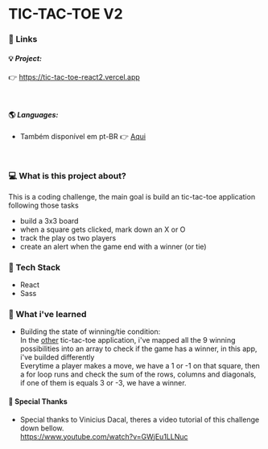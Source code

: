 # TIC-TAC-TOE V2



### 🔗 Links
#### 💡 _Project:_
👉 <a href="https://tic-tac-toe-react2.vercel.app" target="_blank">https://tic-tac-toe-react2.vercel.app</a>

<br>

#### 🌎 _Languages:_ 
-  Também disponível em pt-BR 👉 <a href="https://github.com/paulomonezi/tic-tac-toe-react2/blob/main/READMEptBR.md" target="_blank">Aqui</a>

<br>

### 💻 What is this project about?
This is a coding challenge, the main goal is build an tic-tac-toe application following those tasks
- build a 3x3 board
- when a square gets clicked, mark down an X or O
- track the play os two players
- create an alert when the game end with a winner (or tie)

### 🧰 Tech Stack
- React
- Sass

### 🧠 What i've learned
- Building the state of winning/tie condition:<br>
In the <a href="github.com/paulomonezi/tic-tac-toe-react" target="_blank">other</a> tic-tac-toe application, i've mapped all the  9 winning possibilities into an array to check if the game has a winner, in this app, i've builded differently<br>
Everytime a player makes a move, we have a 1 or -1 on that square, then a for loop runs and check the sum of the rows, columns and diagonals, if one of them is equals 3 or -3, we have a winner.


#### 🙏 Special Thanks
 - Special thanks to Vinicius Dacal, theres a video tutorial of this challenge down bellow.<br>
https://www.youtube.com/watch?v=GWjEu1LLNuc<br><br><br>
